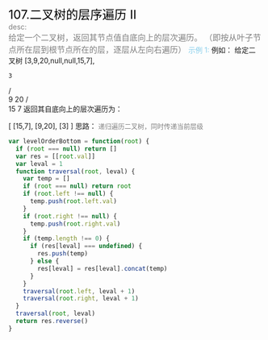 <font color=black size=5>107.二叉树的层序遍历 Ⅱ<br></font>
<font color=gray>desc:<br></font>
<font color=gray size=3>
给定一个二叉树，返回其节点值自底向上的层次遍历。 （即按从叶子节点所在层到根节点所在的层，逐层从左向右遍历）
</font>
<font color=skyblue>示例 1:</font>
<font >
例如：
给定二叉树 [3,9,20,null,null,15,7],

    3

/ \
 9 20
/ \
 15 7
返回其自底向上的层次遍历为：

[
[15,7],
[9,20],
[3]
]
</font>
思路：</font><font color=gray size=2>
递归遍历二叉树，同时传递当前层级
</font>

```javascript
var levelOrderBottom = function(root) {
  if (root === null) return []
  var res = [[root.val]]
  var leval = 1
  function traversal(root, leval) {
    var temp = []
    if (root === null) return root
    if (root.left !== null) {
      temp.push(root.left.val)
    }
    if (root.right !== null) {
      temp.push(root.right.val)
    }
    if (temp.length !== 0) {
      if (res[leval] === undefined) {
        res.push(temp)
      } else {
        res[leval] = res[leval].concat(temp)
      }
    }
    traversal(root.left, leval + 1)
    traversal(root.right, leval + 1)
  }
  traversal(root, leval)
  return res.reverse()
}
```
